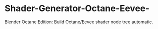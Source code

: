 # Shader-Generator-Octane-Eevee-
Blender Octane Edition: Build Octane/Eevee shader node tree automatic.
